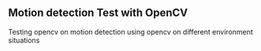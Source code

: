 ## Motion detection Test with OpenCV

Testing opencv on motion detection using opencv on different environment situations
